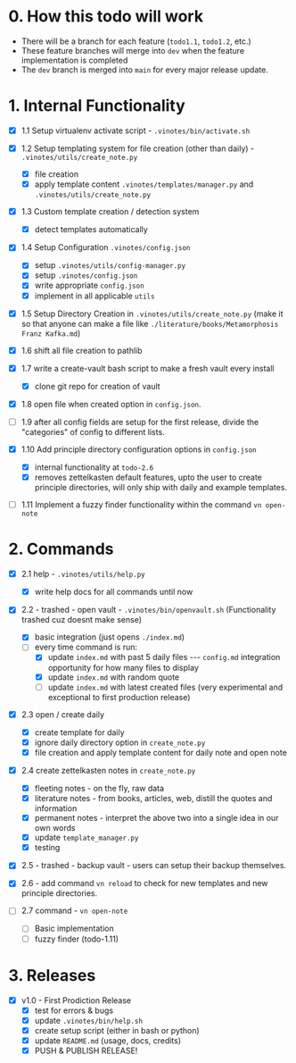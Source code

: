 # 0. How this todo will work

- There will be a branch for each feature (`todo1.1`, `todo1.2`, etc.)
- These feature branches will merge into `dev` when the feature implementation is completed
- The `dev` branch is merged into `main` for every major release update.

# 1. Internal Functionality

- [x] 1.1 Setup virtualenv activate script - `.vinotes/bin/activate.sh`

- [x] 1.2 Setup templating system for file creation (other than daily) - `.vinotes/utils/create_note.py`

  - [x] file creation
  - [x] apply template content `.vinotes/templates/manager.py` and `.vinotes/utils/create_note.py`

- [x] 1.3 Custom template creation / detection system

  - [x] detect templates automatically

- [x] 1.4 Setup Configuration `.vinotes/config.json`

  - [x] setup `.vinotes/utils/config-manager.py`
  - [x] setup `.vinotes/config.json`
  - [x] write appropriate `config.json`
  - [x] implement in all applicable `utils`

- [x] 1.5 Setup Directory Creation in `.vinotes/utils/create_note.py` (make it so that anyone can make a file like `./literature/books/Metamorphosis Franz Kafka.md`)

- [x] 1.6 shift all file creation to pathlib

- [x] 1.7 write a create-vault bash script to make a fresh vault every install

  - [x] clone git repo for creation of vault

- [x] 1.8 open file when created option in `config.json`.

- [ ] 1.9 after all config fields are setup for the first release, divide the "categories" of config to different lists.

- [x] 1.10 Add principle directory configuration options in `config.json`

  - [x] internal functionality at `todo-2.6`
  - [x] removes zettelkasten default features, upto the user to create principle directories, will only ship with daily and example templates.

- [ ] 1.11 Implement a fuzzy finder functionality within the command `vn open-note`

# 2. Commands

- [x] 2.1 help - `.vinotes/utils/help.py`

  - [x] write help docs for all commands until now

- [x] 2.2 - trashed - open vault - `.vinotes/bin/openvault.sh` (Functionality trashed cuz doesnt make sense)

  - [x] basic integration (just opens `./index.md`)
  - [ ] every time command is run:
    - [x] update `index.md` with past 5 daily files --- `config.md` integration opportunity for how many files to display
    - [x] update `index.md` with random quote
    - [ ] update `index.md` with latest created files (very experimental and exceptional to first production release)

- [x] 2.3 open / create daily

  - [x] create template for daily
  - [x] ignore daily directory option in `create_note.py`
  - [x] file creation and apply template content for daily note and open note

- [x] 2.4 create zettelkasten notes in `create_note.py`

  - [x] fleeting notes - on the fly, raw data
  - [x] literature notes - from books, articles, web, distill the quotes and information
  - [x] permanent notes - interpret the above two into a single idea in our own words
  - [x] update `template_manager.py`
  - [x] testing

- [x] 2.5 - trashed - backup vault - users can setup their backup themselves.

- [x] 2.6 - add command `vn reload` to check for new templates and new principle directories.

- [ ] 2.7 command - `vn open-note`
  - [ ] Basic implementation
  - [ ] fuzzy finder (todo-1.11)

# 3. Releases

- [x] v1.0 - First Prodiction Release
  - [x] test for errors & bugs
  - [x] update `.vinotes/bin/help.sh`
  - [x] create setup script (either in bash or python)
  - [x] update `README.md` (usage, docs, credits)
  - [x] PUSH & PUBLISH RELEASE!

